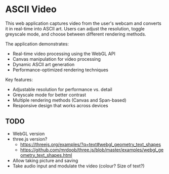 # ASCII Video

This web application captures video from the user's webcam and converts it in real-time into ASCII art.
Users can adjust the resolution, toggle greyscale mode, and choose between different rendering methods.

The application demonstrates:

- Real-time video processing using the WebGL API
- Canvas manipulation for video processing
- Dynamic ASCII art generation
- Performance-optimized rendering techniques

Key features:

- Adjustable resolution for performance vs. detail
- Greyscale mode for better contrast
- Multiple rendering methods (Canvas and Span-based)
- Responsive design that works across devices

## TODO

- WebGL version
- three.js version?
  - https://threejs.org/examples/?q=text#webgl_geometry_text_shapes
  - https://github.com/mrdoob/three.js/blob/master/examples/webgl_geometry_text_shapes.html
- Allow taking picture and saving
- Take audio input and modulate the video (colour? Size of text?)
